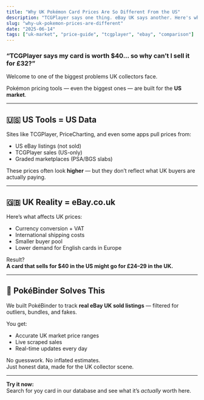 ```yaml
---
title: "Why UK Pokémon Card Prices Are So Different From the US"
description: "TCGPlayer says one thing. eBay UK says another. Here's why UK prices don’t match the US — and why PokéBinder was built to fix that."
slug: "why-uk-pokemon-prices-are-different"
date: "2025-06-14"
tags: ["uk-market", "price-guide", "tcgplayer", "ebay", "comparison"]
---
```


### “TCGPlayer says my card is worth $40... so why can’t I sell it for £32?”

Welcome to one of the biggest problems UK collectors face.

Pokémon pricing tools — even the biggest ones — are built for the **US market**.

---

## 🇺🇸 US Tools = US Data

Sites like TCGPlayer, PriceCharting, and even some apps pull prices from:

- US eBay listings (not sold)
- TCGPlayer sales (US-only)
- Graded marketplaces (PSA/BGS slabs)

These prices often look **higher** — but they don’t reflect what UK buyers are actually paying.

---

## 🇬🇧 UK Reality = eBay.co.uk

Here’s what affects UK prices:

- Currency conversion + VAT
- International shipping costs
- Smaller buyer pool
- Lower demand for English cards in Europe

Result?  
**A card that sells for $40 in the US might go for £24–29 in the UK.**

---

## 🧠 PokéBinder Solves This

We built PokéBinder to track **real eBay UK sold listings** — filtered for outliers, bundles, and fakes.

You get:

- Accurate UK market price ranges
- Live scraped sales
- Real-time updates every day

No guesswork. No inflated estimates.  
Just honest data, made for the UK collector scene.

---
**Try it now:**  
Search for yoy card in our database and see what it’s *actually* worth here.
